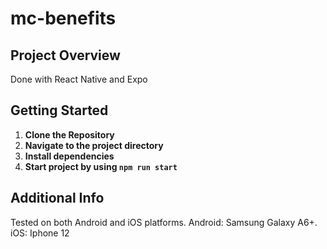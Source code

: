 # mc-benefits 

## Project Overview

Done with React Native and Expo

## Getting Started

1. **Clone the Repository** 
2. **Navigate to the project directory**
3. **Install dependencies**
4. **Start project by using `npm run start`**

## Additional Info

Tested on both Android and iOS platforms. Android: Samsung Galaxy A6+. iOS: Iphone 12
